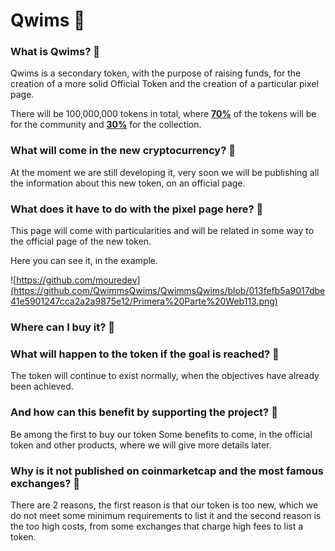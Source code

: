 # Qwims 🦾

### What is Qwims? 📒

Qwims is a secondary token, with the purpose of raising funds, for the creation of a more solid Official Token and the creation of a particular pixel page.

There will be 100,000,000 tokens in total, where [**70%**]() of the tokens will be for the community and [**30%**]() for the collection.

### What will come in the new cryptocurrency? 📙

At the moment we are still developing it, very soon we will be publishing all the information about this new token, on an official page.

### What does it have to do with the pixel page here? 📔

This page will come with particularities and will be related in some way to the official page of the new token.

Here you can see it, in the example.

![https://github.com/mouredev](https://github.com/QwimmsQwims/QwimmsQwims/blob/013fefb5a9017dbe41e5901247cca2a2a9875e12/Primera%20Parte%20Web113.png)


### Where can I buy it? 📘



### What will happen to the token if the goal is reached? 📕

The token will continue to exist normally, when the objectives have already been achieved.


### And how can this benefit by supporting the project? 📕

Be among the first to buy our token
Some benefits to come, in the official token and other products, where we will give more details later.

### Why is it not published on coinmarketcap and the most famous exchanges? 📕

There are 2 reasons, the first reason is that our token is too new, which we do not meet some minimum requirements to list it and the second reason is the too high costs, from some exchanges that charge high fees to list a token.


